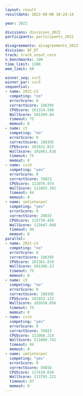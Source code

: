 ```yaml
---
layout: result
resultdate: 2022-08-08 10:24:14

year: 2022

divisions: divisions_2022
participants: participants_2022

disagreements: disagreements_2022
division: QF_DT
track: track_unsat_core
n_benchmarks: 100
time_limit: 1200
mem_limit: 60

winner_seq: cvc5
winner_par: cvc5
sequential:
- name: 2021-z3
  competing: "no"
  errorScore: 0
  correctScore: 186395
  CPUScore: 101334.508
  WallScore: 101369.84
  timeout: 75
  memout: 0
- name: z3
  competing: "no"
  errorScore: 0
  correctScore: 186395
  CPUScore: 101622.822
  WallScore: 101661.616
  timeout: 75
  memout: 0
- name: cvc5
  competing: "yes"
  errorScore: 0
  correctScore: 76023
  CPUScore: 111076.974
  WallScore: 111093.391
  timeout: 84
  memout: 0
- name: smtinterpol
  competing: "yes"
  errorScore: 0
  correctScore: 20833
  CPUScore: 115739.456
  WallScore: 115047.948
  timeout: 94
  memout: 0
parallel:
- name: 2021-z3
  competing: "no"
  errorScore: 0
  correctScore: 186395
  CPUScore: 101361.818
  WallScore: 101366.23
  timeout: 75
  memout: 0
- name: z3
  competing: "no"
  errorScore: 0
  correctScore: 186395
  CPUScore: 101653.122
  WallScore: 101658.056
  timeout: 75
  memout: 0
- name: cvc5
  competing: "yes"
  errorScore: 0
  correctScore: 76023
  CPUScore: 111088.214
  WallScore: 111089.741
  timeout: 84
  memout: 0
- name: smtinterpol
  competing: "yes"
  errorScore: 0
  correctScore: 56016
  CPUScore: 117410.656
  WallScore: 113765.221
  timeout: 87
  memout: 0
---
```

